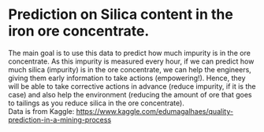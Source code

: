 # Prediction on Silica content in the iron ore concentrate.
The main goal is to use this data to predict how much impurity is in the ore concentrate. As this impurity is measured every hour, if we can predict how much silica (impurity) is in the ore concentrate, we can help the engineers, giving them early information to take actions (empowering!). Hence, they will be able to take corrective actions in advance (reduce impurity, if it is the case) and also help the environment (reducing the amount of ore that goes to tailings as you reduce silica in the ore concentrate).<br>
Data is from Kaggle: https://www.kaggle.com/edumagalhaes/quality-prediction-in-a-mining-process 
